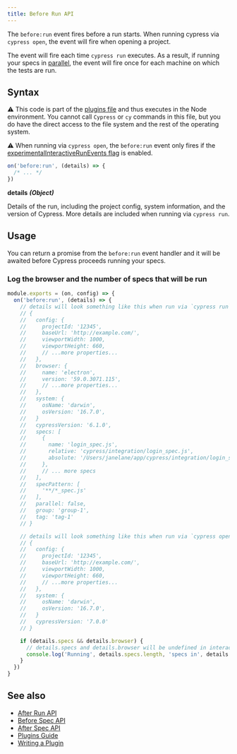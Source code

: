 ```yaml
---
title: Before Run API
---
```


The `before:run` event fires before a run starts. When running cypress via
`cypress open`, the event will fire when opening a project.

The event will fire each time `cypress run` executes. As a result, if running
your specs in [parallel](/guides/guides/parallelization), the event will fire
once for each machine on which the tests are run.

## Syntax

<Alert type="warning">

⚠️ This code is part of the
[plugins file](/guides/core-concepts/writing-and-organizing-tests#Plugin-files)
and thus executes in the Node environment. You cannot call `Cypress` or `cy`
commands in this file, but you do have the direct access to the file system and
the rest of the operating system.

</Alert>

<Alert type="warning">

⚠️ When running via `cypress open`, the `before:run` event only fires if the
[experimentalInteractiveRunEvents flag](/guides/references/configuration#Experiments)
is enabled.

</Alert>

```js
on('before:run', (details) => {
  /* ... */
})
```

**<Icon name="angle-right"></Icon> details** **_(Object)_**

Details of the run, including the project config, system information, and the
version of Cypress. More details are included when running via `cypress run`.

## Usage

You can return a promise from the `before:run` event handler and it will be
awaited before Cypress proceeds running your specs.

### Log the browser and the number of specs that will be run

```javascript
module.exports = (on, config) => {
  on('before:run', (details) => {
    // details will look something like this when run via `cypress run`:
    // {
    //   config: {
    //     projectId: '12345',
    //     baseUrl: 'http://example.com/',
    //     viewportWidth: 1000,
    //     viewportHeight: 660,
    //     // ...more properties...
    //   },
    //   browser: {
    //     name: 'electron',
    //     version: '59.0.3071.115',
    //     // ...more properties...
    //   },
    //   system: {
    //     osName: 'darwin',
    //     osVersion: '16.7.0',
    //   }
    //   cypressVersion: '6.1.0',
    //   specs: [
    //     {
    //       name: 'login_spec.js',
    //       relative: 'cypress/integration/login_spec.js',
    //       absolute: '/Users/janelane/app/cypress/integration/login_spec.js',
    //     },
    //     // ... more specs
    //   ],
    //   specPattern: [
    //     '**/*_spec.js'
    //   ],
    //   parallel: false,
    //   group: 'group-1',
    //   tag: 'tag-1'
    // }

    // details will look something like this when run via `cypress open`:
    // {
    //   config: {
    //     projectId: '12345',
    //     baseUrl: 'http://example.com/',
    //     viewportWidth: 1000,
    //     viewportHeight: 660,
    //     // ...more properties...
    //   },
    //   system: {
    //     osName: 'darwin',
    //     osVersion: '16.7.0',
    //   }
    //   cypressVersion: '7.0.0'
    // }

    if (details.specs && details.browser) {
      // details.specs and details.browser will be undefined in interactive mode
      console.log('Running', details.specs.length, 'specs in', details.browser.name)
    }
  })
}
```

## See also

- [After Run API](/api/plugins/after-run-api)
- [Before Spec API](/api/plugins/before-spec-api)
- [After Spec API](/api/plugins/after-spec-api)
- [Plugins Guide](/guides/tooling/plugins-guide)
- [Writing a Plugin](/api/plugins/writing-a-plugin)
